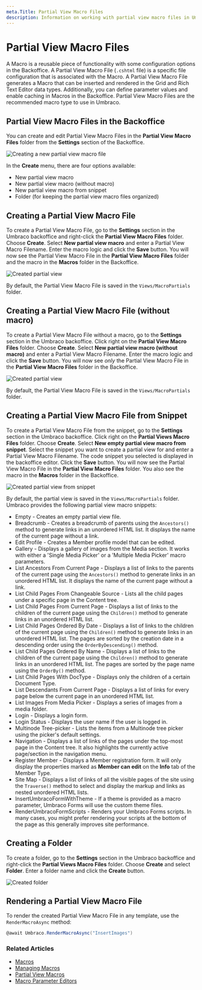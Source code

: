 ```yaml
---
meta.Title: Partial View Macro Files
description: Information on working with partial view macro files in Umbraco
---
```


# Partial View Macro Files

A Macro is a reusable piece of functionality with some configuration options in the Backoffice. A Partial View Macro File (`.cshtml` file) is a specific file configuration that is associated with the Macro. A Partial View Macro File generates a Macro that can be inserted and rendered in the Grid and Rich Text Editor data types. Additionally, you can define parameter values and enable caching in Macros in the Backoffice. Partial View Macro Files are the recommended macro type to use in Umbraco.

## Partial View Macro Files in the Backoffice

You can create and edit Partial View Macro Files in the **Partial View Macro Files** folder from the **Settings** section of the Backoffice.

![Creating a new partial view macro file](../../../../11/umbraco-cms/fundamentals/design/images/creating-partial-view-macro-files.png)

In the **Create** menu, there are four options available:

* New partial view macro
* New partial view macro (without macro)
* New partial view macro from snippet
* Folder (for keeping the partial view macro files organized)

## Creating a Partial View Macro File

To create a Partial View Macro File, go to the **Settings** section in the Umbraco backoffice and right-click the **Partial View Macro Files** folder. Choose **Create**. Select **New partial view macro** and enter a Partial View Macro Filename. Enter the macro logic and click the **Save** button. You will now see the Partial View Macro File in the **Partial View Macro Files** folder and the macro in the **Macros** folder in the Backoffice.

![Created partial view](../../../../11/umbraco-cms/fundamentals/design/images/created-partial-view-macro-file.png)

By default, the Partial View Macro File is saved in the `Views/MacroPartials` folder.

## Creating a Partial View Macro File (without macro)

To create a Partial View Macro File without a macro, go to the **Settings** section in the Umbraco backoffice. Click right on the **Partial View Macro Files** folder. Choose **Create**. Select **New partial view macro (without macro)** and enter a Partial View Macro Filename. Enter the macro logic and click the **Save** button. You will now see _only_ the Partial View Macro File in the **Partial View Macro Files** folder in the Backoffice.

![Created partial view](../../../../11/umbraco-cms/fundamentals/design/images/created-partial-view-macro-file-without-macro.png)

By default, the Partial View Macro File is saved in the `Views/MacroPartials` folder.

## Creating a Partial View Macro File from Snippet

To create a Partial View Macro File from the snippet, go to the **Settings** section in the Umbraco backoffice. Click right on the **Partial Views Macro Files** folder. Choose **Create**. Select **New empty partial view macro from snippet**. Select the snippet you want to create a partial view for and enter a Partial View Macro Filename. The code snippet you selected is displayed in the backoffice editor. Click the **Save** button. You will now see the Partial View Macro File in the **Partial View Macro Files** folder. You also see the macro in the **Macros** folder in the Backoffice.

![Created partial view from snippet](../../../../11/umbraco-cms/fundamentals/design/images/created-partial-view-macro-file-from-snippet.png)

By default, the partial view is saved in the `Views/MacroPartials` folder. Umbraco provides the following partial view macro snippets:

* Empty - Creates an empty partial view file.
* Breadcrumb - Creates a breadcrumb of parents using the `Ancestors()` method to generate links in an unordered HTML list. It displays the name of the current page without a link.
* Edit Profile - Creates a Member profile model that can be edited.
* Gallery - Displays a gallery of images from the Media section. It works with either a 'Single Media Picker' or a 'Multiple Media Picker' macro parameters.
* List Ancestors From Current Page - Displays a list of links to the parents of the current page using the `Ancestors()` method to generate links in an unordered HTML list. It displays the name of the current page without a link.
* List Child Pages From Changeable Source - Lists all the child pages under a specific page in the Content tree.
* List Child Pages From Current Page - Displays a list of links to the children of the current page using the `Children()` method to generate links in an unordered HTML list.
* List Child Pages Ordered By Date - Displays a list of links to the children of the current page using the `Children()` method to generate links in an unordered HTML list. The pages are sorted by the creation date in a descending order using the `OrderByDescending()` method.
* List Child Pages Ordered By Name - Displays a list of links to the children of the current page using the `Children()` method to generate links in an unordered HTML list. The pages are sorted by the page name using the `OrderBy()` method.
* List Child Pages With DocType - Displays only the children of a certain Document Type.
* List Descendants From Current Page - Displays a list of links for every page below the current page in an unordered HTML list.
* List Images From Media Picker - Displays a series of images from a media folder.
* Login - Displays a login form.
* Login Status - Displays the user name if the user is logged in.
* Multinode Tree-picker - Lists the items from a Multinode tree picker using the picker's default settings.
* Navigation - Displays a list of links of the pages under the top-most page in the Content tree. It also highlights the currently active page/section in the navigation menu.
* Register Member - Displays a Member registration form. It will only display the properties marked as **Member can edit** on the **Info** tab of the Member Type.
* Site Map - Displays a list of links of all the visible pages of the site using the `Traverse()` method to select and display the markup and links as nested unordered HTML lists.
* InsertUmbracoFormWithTheme - If a theme is provided as a macro parameter, Umbraco Forms will use the custom theme files.
* RenderUmbracoFormScripts - Renders your Umbraco Forms scripts. In many cases, you might prefer rendering your scripts at the bottom of the page as this generally improves site performance.

## Creating a Folder

To create a folder, go to the **Settings** section in the Umbraco backoffice and right-click the **Partial Views Macro Files** folder. Choose **Create** and select **Folder**. Enter a folder name and click the **Create** button.

![Created folder](../../../../11/umbraco-cms/fundamentals/design/images/folder.png)

## Rendering a Partial View Macro File

To render the created Partial View Macro File in any template, use the `RenderMacroAsync` method:

```csharp
@await Umbraco.RenderMacroAsync("InsertImages")
```

### Related Articles

* [Macros](../../reference/templating/macros/)
* [Managing Macros](../../reference/templating/macros/managing-macros.md)
* [Partial View Macros](../../reference/templating/macros/partial-view-macros.md)
* [Macro Parameter Editors](../../extending/macro-parameter-editors.md)
